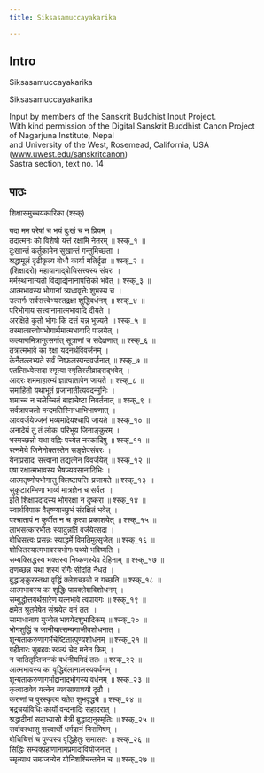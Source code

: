 ```yaml
---
title: Siksasamuccayakarika

---
```

## Intro
  
  
  
  
Siksasamuccayakarika  
  
  
  
  
  
Siksasamuccayakarika  
  
  
Input by members of the Sanskrit Buddhist Input Project.  
With kind permission of the Digital Sanskrit Buddhist Canon Project  
of Nagarjuna Institute, Nepal  
and University of the West, Rosemead, California, USA  
(www.uwest.edu/sanskritcanon)  
Sastra section, text no. 14  
  
  
  
  


## पाठः
  
  
  
  
  
  
शिक्षासमुच्चयकारिका (श्स्क्)  
  
यदा मम परेषां च भयं दुःखं च न प्रियम् ।  
तदात्मनः को विशेषो यत्तं रक्षामि नेतरम् ॥ श्स्क्_१ ॥  
दुःखान्तं कर्तुकामेन सुखान्तं गन्तुमिच्छता ।  
श्रद्धामूलं दृढीकृत्य बोधौ कार्या मतिर्दृढा ॥ श्स्क्_२ ॥  
(शिक्षादरो) महायानाद्बोधिसत्त्वस्य संवरः ।  
मर्मस्थानान्यतो विद्याद्येनानापत्तिको भवेत् ॥ श्स्क्_३ ॥  
आत्मभावस्य भोगानां त्र्यध्ववृत्तेः शुभस्य च ।  
उत्सर्गः सर्वसत्त्वेभ्यस्तद्रक्षा शुद्धिवर्धनम् ॥ श्स्क्_४ ॥  
परिभोगाय सत्त्वानामात्मभावादि दीयते ।  
अरक्षिते कुतो भोगः कि दत्तं यन्न भुज्यते ॥ श्स्क्_५ ॥  
तस्मात्सत्त्वोपभोगार्थमात्मभावादि पालयेत् ।  
कल्याणमित्रानुत्सर्गात् सूत्राणां च सदेक्षणात् ॥ श्स्क्_६ ॥  
तत्रात्मभावे का रक्षा यदनर्थविवर्जनम् ।  
केनैतल्लभ्यते सर्वं निष्फलस्पन्दवर्जनात् ॥ श्स्क्_७ ॥  
एतत्सिध्येत्सदा स्मृत्या स्मृतिस्तीव्रादराद्भवेत् ।  
आदरः शममाहात्म्यं ज्ञात्वातापेन जायते ॥ श्स्क्_८ ॥  
समाहितो यथाभूतं प्रजानातीत्यवदन्मुनिः ।  
शमाच्च न चलेच्चितं बाह्यचेष्टा निवर्तनात् ॥ श्स्क्_९ ॥  
सर्वत्रापचलो मन्दमतिस्निग्धाभिभाषणात् ।  
आववर्जयेज्जनं भव्यमादेयश्चापि जायते ॥ श्स्क्_१० ॥  
अनादेयं तु तं लोकः परिभूय जिनाङ्कुरम् ।  
भस्मच्छन्नो यथा वह्निः पच्येत नरकादिषु ॥ श्स्क्_११ ॥  
रत्नमेघे जिनेनोक्तस्तेन सङ्क्षेपसंवरः ।  
येनाप्रसादः सत्त्वानां तद्यत्नेन विवर्जयेत् ॥ श्स्क्_१२ ॥  
एषा रक्षात्मभावस्य भैषज्यवसानादिभिः ।  
आत्मतृष्णोपभोगात्तु क्लिष्टापत्तिः प्रजायते ॥ श्स्क्_१३ ॥  
सुकृटारम्भिणा भाव्यं मात्रज्ञेन च सर्वतः ।  
इति शिक्षापदादस्य भोगरक्षा न दुष्करा ॥ श्स्क्_१४ ॥  
स्वार्थविपाक वैतृष्ण्याच्छुभं संरक्षितं भवेत् ।  
पश्चातापं न कुर्वीत न च कृत्वा प्रकाशयेत् ॥ श्स्क्_१५ ॥  
लाभसत्कारभीतः स्यादुन्नतिं वर्जयेत्सदा ।  
बोधिसत्त्वः प्रसन्नः स्याद्धर्मे विमतिमुत्सृजेत् ॥ श्स्क्_१६ ॥  
शोधितस्यात्मभावस्यभोगः पथ्यो भविष्यति ।  
सम्यक्सिद्धस्य भक्तस्य निष्कणस्येव देहिनाम् ॥ श्स्क्_१७ ॥  
तृणच्छन्न यथा शस्यं रोगैः सीदति नैधते ।  
बुद्धाङ्कुरस्तथा वृद्धिं क्लेशच्छन्नो न गच्छति ॥ श्स्क्_१८ ॥  
आत्मभावस्य का शुद्धिः पापक्लेशविशोधनम् ।  
सम्बुद्धोत्तयर्थसारेण यत्नभावे त्वपायगः ॥ श्स्क्_१९ ॥  
क्षमेत श्रुतमेषेत संश्रयेत वनं ततः ।  
सामाधानाय युज्येत भावयेदशुभादिकम् ॥ श्स्क्_२० ॥  
भोगशुद्धिं च जानीयात्सम्यगाजीवशोधनात् ।  
शून्यताकरुणागर्भेचेष्टितात्पुण्यशोधनम् ॥ श्स्क्_२१ ॥  
ग्रहीतारः सुबहवः स्वल्पं चेद मनेन किम् ।  
न चातितृप्तिजनकं वर्धनीयमिदं ततः ॥ श्स्क्_२२ ॥  
आत्मभावस्य का वृद्धिर्बलानालस्यवर्धनम् ।  
शून्यताकरुणागर्भाद्दानाद्भोगस्य वर्धनम् ॥ श्स्क्_२३ ॥  
कृत्वादावेव यत्नेन व्यवसायाशयौ दृढौ ।  
करुणां च पुरस्कृत्य यतेत शुभवृद्धये ॥ श्स्क्_२४ ॥  
भद्रचर्याविधिः कार्यो वन्दनादिः सहादरात् ।  
श्रद्धादीनां सदाभ्यासो मैत्री बुद्धाद्यनुस्मृतिः ॥ श्स्क्_२५ ॥  
सर्वावस्थासु सत्त्वार्थो धर्मदानं निरामिषम् ।  
बोधिचित्तं च पुण्यस्य वृद्धिहेतुः समासतः ॥ श्स्क्_२६ ॥  
सिद्धिः सम्यक्प्रहाणानामप्रमादावियोजनात् ।  
स्मृत्याथ सम्प्रजन्येन योनिशश्चिन्तनेन च ॥ श्स्क्_२७ ॥  
  
  
  
  
